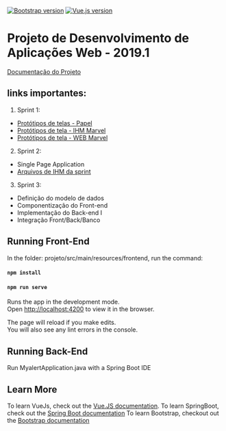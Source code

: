 [![Bootstrap version](https://flat.badgen.net/badge/bootstrap/4.3.x/563d7c)](https://getbootstrap.com/docs)
[![Vue.js version](https://flat.badgen.net/badge/vue.js/2.6.x/4fc08d)](https://vuejs.org)

# Projeto de Desenvolvimento de Aplicações Web - 2019.1

[Documentação do Projeto](https://github.com/fabioafreitas/Projeto_Desenvolvimento_Web/blob/master/Web-IHM-MyAlert.pdf)

## links importantes: 
1. Sprint 1:
  - [Protótipos de telas - Papel](https://drive.google.com/drive/folders/1U7h-68QPXF1d1G1QWx4O2X3_-EF4PnZc)
  - [Protótipos de tela - IHM Marvel](https://marvelapp.com/8d4chib)
  - [Protótipos de tela - WEB Marvel](https://marvelapp.com/4i90286)
  
 2. Sprint 2:
  - Single Page Application
  - [Arquivos de IHM da sprint](https://github.com/fabioafreitas/Projeto_Desenvolvimento_Web/tree/master/arquivos-ihm)
  
3. Sprint 3:
  - Definição do modelo de dados
  - Componentização do Front-end
  - Implementação do Back-end I
  - Integração Front/Back/Banco
  
  

## Running Front-End

In the folder: projeto/src/main/resources/frontend, run the command:

#### `npm install`
#### `npm run serve`

Runs the app in the development mode.<br>
Open [http://localhost:4200](http://localhost:4200) to view it in the browser.

The page will reload if you make edits.<br>
You will also see any lint errors in the console.

## Running Back-End

Run MyalertApplication.java with a Spring Boot IDE

## Learn More

To learn VueJs, check out the [Vue.JS documentation](https://vuejs.org/v2/guide/).
To learn SpringBoot, check out the [Spring Boot documentation](https://docs.spring.io/spring-boot/docs/current/reference/htmlsingle/)
To learn Bootstrap, checkout out the [Bootstrap documentation](https://getbootstrap.com/docs/4.3/getting-started/introduction/)



